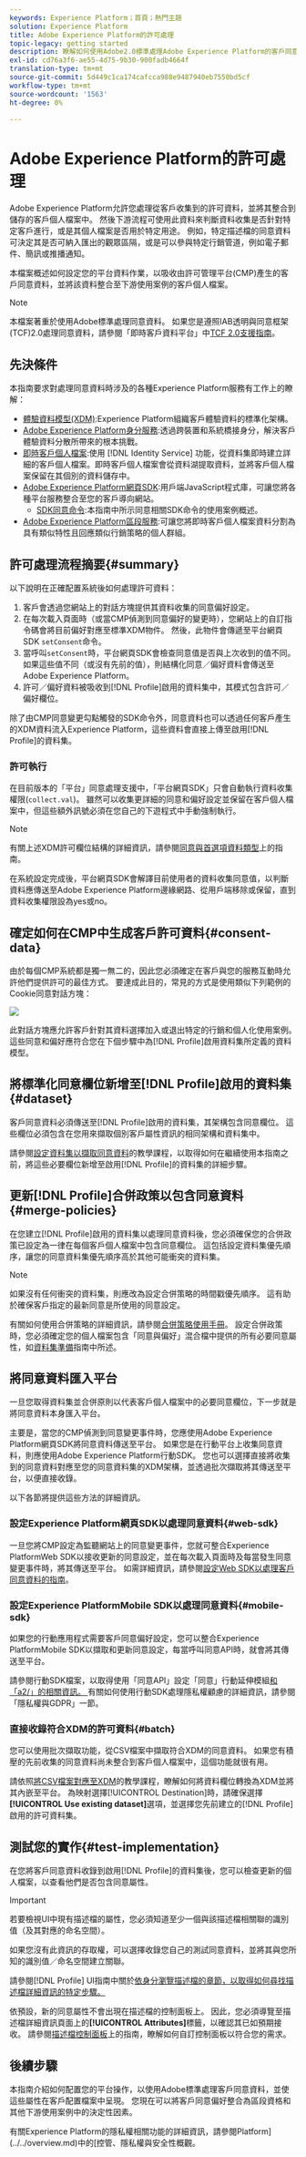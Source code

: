 ```yaml
---
keywords: Experience Platform；首頁；熱門主題
solution: Experience Platform
title: Adobe Experience Platform的許可處理
topic-legacy: getting started
description: 瞭解如何使用Adobe2.0標準處理Adobe Experience Platform的客戶同意信號。
exl-id: cd76a3f6-ae55-4d75-9b30-900fadb4664f
translation-type: tm+mt
source-git-commit: 5d449c1ca174cafcca988e9487940eb7550bd5cf
workflow-type: tm+mt
source-wordcount: '1563'
ht-degree: 0%

---
```


# Adobe Experience Platform的許可處理

Adobe Experience Platform允許您處理從客戶收集到的許可資料，並將其整合到儲存的客戶個人檔案中。 然後下游流程可使用此資料來判斷資料收集是否針對特定客戶進行，或是其個人檔案是否用於特定用途。 例如，特定描述檔的同意資料可決定其是否可納入匯出的觀眾區隔，或是可以參與特定行銷管道，例如電子郵件、簡訊或推播通知。

本檔案概述如何設定您的平台資料作業，以吸收由許可管理平台(CMP)產生的客戶同意資料，並將該資料整合至下游使用案例的客戶個人檔案。

>[!NOTE]
>
>本檔案著重於使用Adobe標準處理同意資料。 如果您是遵照IAB透明與同意框架(TCF)2.0處理同意資料，請參閱「即時客戶資料平台」中[TCF 2.0支援指南](../iab/overview.md)。

## 先決條件

本指南要求對處理同意資料時涉及的各種Experience Platform服務有工作上的瞭解：

* [體驗資料模型(XDM)](../../../../xdm/home.md):Experience Platform組織客戶體驗資料的標準化架構。
* [Adobe Experience Platform身分服務](../../../../identity-service/home.md):透過跨裝置和系統橋接身分，解決客戶體驗資料分散所帶來的根本挑戰。
* [即時客戶個人檔案](../../../../profile/home.md):使用 [!DNL Identity Service] 功能，從資料集即時建立詳細的客戶個人檔案。即時客戶個人檔案會從資料湖提取資料，並將客戶個人檔案保留在其個別的資料儲存中。
* [Adobe Experience Platform網頁SDK](../../../../edge/home.md):用戶端JavaScript程式庫，可讓您將各種平台服務整合至您的客戶導向網站。
   * [SDK同意命令](../../../../edge/consent/supporting-consent.md):本指南中所示同意相關SDK命令的使用案例概述。
* [Adobe Experience Platform區段服務](../../../../segmentation/home.md):可讓您將即時客戶個人檔案資料分割為具有類似特性且回應類似行銷策略的個人群組。

## 許可處理流程摘要{#summary}

以下說明在正確配置系統後如何處理許可資料：

1. 客戶會透過您網站上的對話方塊提供其資料收集的同意偏好設定。
1. 在每次載入頁面時（或當CMP偵測到同意偏好的變更時），您網站上的自訂指令碼會將目前偏好對應至標準XDM物件。 然後，此物件會傳遞至平台網頁SDK `setConsent`命令。
1. 當呼叫`setConsent`時，平台網頁SDK會檢查同意值是否與上次收到的值不同。 如果這些值不同（或沒有先前的值），則結構化同意／偏好資料會傳送至Adobe Experience Platform。
1. 許可／偏好資料被吸收到[!DNL Profile]啟用的資料集中，其模式包含許可／偏好欄位。

除了由CMP同意變更勾點觸發的SDK命令外，同意資料也可以透過任何客戶產生的XDM資料流入Experience Platform，這些資料會直接上傳至啟用[!DNL Profile]的資料集。

### 許可執行

在目前版本的「平台」同意處理支援中，「平台網頁SDK」只會自動執行資料收集權限(`collect.val`)。 雖然可以收集更詳細的同意和偏好設定並保留在客戶個人檔案中，但這些額外訊號必須在您自己的下遊程式中手動強制執行。

>[!NOTE]
>
>有關上述XDM許可欄位結構的詳細資訊，請參閱[同意與首選項資料類型](../../../../xdm/data-types/consents.md)上的指南。

在系統設定完成後，平台網頁SDK會解譯目前使用者的資料收集同意值，以判斷資料應傳送至Adobe Experience Platform邊緣網路、從用戶端移除或保留，直到資料收集權限設為yes或no。

## 確定如何在CMP中生成客戶許可資料{#consent-data}

由於每個CMP系統都是獨一無二的，因此您必須確定在客戶與您的服務互動時允許他們提供許可的最佳方式。 要達成此目的，常見的方式是使用類似下列範例的Cookie同意對話方塊：

![](../../../images/governance-privacy-security/consent/adobe/overview/consent-dialog.png)

此對話方塊應允許客戶針對其資料選擇加入或退出特定的行銷和個人化使用案例。 這些同意和偏好應符合您在下個步驟中為[!DNL Profile]啟用資料集所定義的資料模型。

## 將標準化同意欄位新增至[!DNL Profile]啟用的資料集{#dataset}

客戶同意資料必須傳送至[!DNL Profile]啟用的資料集，其架構包含同意欄位。 這些欄位必須包含在您用來擷取個別客戶屬性資訊的相同架構和資料集中。

請參閱[設定資料集以擷取同意資料](./dataset.md)的教學課程，以取得如何在繼續使用本指南之前，將這些必要欄位新增至啟用[!DNL Profile]的資料集的詳細步驟。

## 更新[!DNL Profile]合併政策以包含同意資料{#merge-policies}

在您建立[!DNL Profile]啟用的資料集以處理同意資料後，您必須確保您的合併政策已設定為一律在每個客戶個人檔案中包含同意欄位。 這包括設定資料集優先順序，讓您的同意資料集優先順序高於其他可能衝突的資料集。

>[!NOTE]
>
>如果沒有任何衝突的資料集，則應改為設定合併策略的時間戳優先順序。 這有助於確保客戶指定的最新同意是所使用的同意設定。

有關如何使用合併策略的詳細資訊，請參閱[合併策略使用手冊](../../../../profile/ui/merge-policies.md)。 設定合併政策時，您必須確定您的個人檔案包含「同意與偏好」混合檔中提供的所有必要同意屬性，如[資料集準備](./dataset.md)指南中所述。

## 將同意資料匯入平台

一旦您取得資料集並合併原則以代表客戶個人檔案中的必要同意欄位，下一步就是將同意資料本身匯入平台。

主要是，當您的CMP偵測到同意變更事件時，您應使用Adobe Experience Platform網頁SDK將同意資料傳送至平台。 如果您是在行動平台上收集同意資料，則應使用Adobe Experience Platform行動SDK。 您也可以選擇直接將收集到的同意資料對應至您的同意資料集的XDM架構，並透過批次擷取將其傳送至平台，以便直接收錄。

以下各節將提供這些方法的詳細資訊。

### 設定Experience Platform網頁SDK以處理同意資料{#web-sdk}

一旦您將CMP設定為監聽網站上的同意變更事件，您就可整合Experience PlatformWeb SDK以接收更新的同意設定，並在每次載入頁面時及每當發生同意變更事件時，將其傳送至平台。 如需詳細資訊，請參閱[設定Web SDK以處理客戶同意資料的指南](./sdk.md)。

### 設定Experience PlatformMobile SDK以處理同意資料{#mobile-sdk}

如果您的行動應用程式需要客戶同意偏好設定，您可以整合Experience PlatformMobile SDK以擷取和更新同意設定，每當呼叫同意API時，就會將其傳送至平台。

請參閱行動SDK檔案，以取得使用「同意API」設定「同意」行動延伸模組[和「a2/」的相關資訊。 ](https://aep-sdks.gitbook.io/docs/v/AEP-Edge-Docs/using-mobile-extensions/adobe-edge-consent)[](https://aep-sdks.gitbook.io/docs/v/AEP-Edge-Docs/using-mobile-extensions/adobe-edge-consent/edge-consent-api-reference)有關如何使用行動SDK處理隱私權顧慮的詳細資訊，請參閱「隱私權與GDPR」一節。[](https://aep-sdks.gitbook.io/docs/v/AEP-Edge-Docs/resources/privacy-and-gdpr)

### 直接收錄符合XDM的許可資料{#batch}

您可以使用批次擷取功能，從CSV檔案中擷取符合XDM的同意資料。 如果您有積壓的先前收集的同意資料尚未整合到客戶個人檔案中，這個功能就很有用。

請依照[將CSV檔案對應至XDM](../../../../ingestion/tutorials/map-a-csv-file.md)的教學課程，瞭解如何將資料欄位轉換為XDM並將其內嵌至平台。 為映射選擇[!UICONTROL Destination]時，請確保選擇&#x200B;**[!UICONTROL Use existing dataset]**&#x200B;選項，並選擇您先前建立的[!DNL Profile]啟用的許可資料集。

## 測試您的實作{#test-implementation}

在您將客戶同意資料收錄到啟用[!DNL Profile]的資料集後，您可以檢查更新的個人檔案，以查看他們是否包含同意屬性。

>[!IMPORTANT]
>
>若要檢視UI中現有描述檔的屬性，您必須知道至少一個與該描述檔相關聯的識別值（及其對應的命名空間）。
>
>如果您沒有此資訊的存取權，可以選擇收錄您自己的測試同意資料，並將其與您所知的識別值／命名空間建立關聯。

請參閱[!DNL Profile] UI指南中關於[依身分瀏覽描述檔的章節，以取得如何尋找描述檔詳細資訊的特定步驟。](../../../../profile/ui/user-guide.md#browse)

依預設，新的同意屬性不會出現在描述檔的控制面板上。 因此，您必須導覽至描述檔詳細資訊頁面上的&#x200B;**[!UICONTROL Attributes]**&#x200B;標籤，以確認其已如預期接收。 請參閱[描述檔控制面板](../../../../profile/ui/profile-dashboard.md)上的指南，瞭解如何自訂控制面板以符合您的需求。

<!-- (To be included once CJM is GA)
## Handling consent in Customer Journey Management

If you are using Customer Journey Management, after confirming that your profiles and segments contain consent data, you can start honoring customer [marketing preferences](../../../../xdm/data-types/consents.md#marketing) when pulling segments from Platform. Specifically, profiles who have opted out of the email marketing preference should not be included in segments that are targeted for email campaigns.

Customer Journey Management can also send consent-change signals back to Platform. When a customer selects an "unsubscribe" link in an email message, the updated consent preference is sent to Platform and the appropriate profile attributes are updated accordingly.
-->

## 後續步驟

本指南介紹如何配置您的平台操作，以使用Adobe標準處理客戶同意資料，並使這些屬性在客戶配置檔案中呈現。 您現在可以將客戶同意偏好整合為區段資格和其他下游使用案例中的決定性因素。

有關Experience Platform的隱私權相關功能的詳細資訊，請參閱Platform](../../overview.md)中的[控管、隱私權與安全性概觀。
